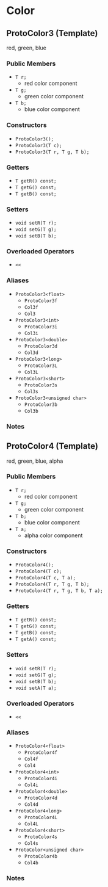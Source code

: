 # Color

## ProtoColor3 (Template)

red, green, blue

### Public Members
  - `T r;`
    - red color component
  - `T g;`
    - green color component
  - `T b;`
    - blue color component

### Constructors
  - `ProtoColor3();`
  - `ProtoColor3(T c);`
  - `ProtoColor3(T r, T g, T b);`

### Getters
  - `T getR() const;`
  - `T getG() const;`
  - `T getB() const;`

### Setters
  - `void setR(T r);`
  - `void setG(T g);`
  - `void setB(T b);`

### Overloaded Operators
  - `<<`

### Aliases
  - `ProtoColor3<float>`
    - `ProtoColor3f`
    - `Col3f`
    - `Col3`
  - `ProtoColor3<int>`
    - `ProtoColor3i`
    - `Col3i`
  - `ProtoColor3<double>`
    - `ProtoColor3d`
    - `Col3d`
  - `ProtoColor3<long>`
    - `ProtoColor3L`
    - `Col3L`
  - `ProtoColor3<short>`
    - `ProtoColor3s`
    - `Col3s`
  - `ProtoColor3<unsigned char>`
    - `ProtoColor3b`
    - `Col3b`

### Notes

## ProtoColor4 (Template)

red, green, blue, alpha

### Public Members
  - `T r;`
    - red color component
  - `T g;`
    - green color component
  - `T b;`
    - blue color component
  - `T a;`
    - alpha color component

### Constructors
  - `ProtoColor4();`
  - `ProtoColor4(T c);`
  - `ProtoColor4(T c, T a);`
  - `ProtoColor4(T r, T g, T b);`
  - `ProtoColor4(T r, T g, T b, T a);`

### Getters
  - `T getR() const;`
  - `T getG() const;`
  - `T getB() const;`
  - `T getA() const;`

### Setters
  - `void setR(T r);`
  - `void setG(T g);`
  - `void setB(T b);`
  - `void setA(T a);`

### Overloaded Operators
  - `<<`

### Aliases
  - `ProtoColor4<float>`
    - `ProtoColor4f`
    - `Col4f`
    - `Col4`
  - `ProtoColor4<int>`
    - `ProtoColor4i`
    - `Col4i`
  - `ProtoColor4<double>`
    - `ProtoColor4d`
    - `Col4d`
  - `ProtoColor4<long>`
    - `ProtoColor4L`
    - `Col4L`
  - `ProtoColor4<short>`
    - `ProtoColor4s`
    - `Col4s`
  - `ProtoColor<unsigned char>`
    - `ProtoColor4b`
    - `Col4b`

### Notes
